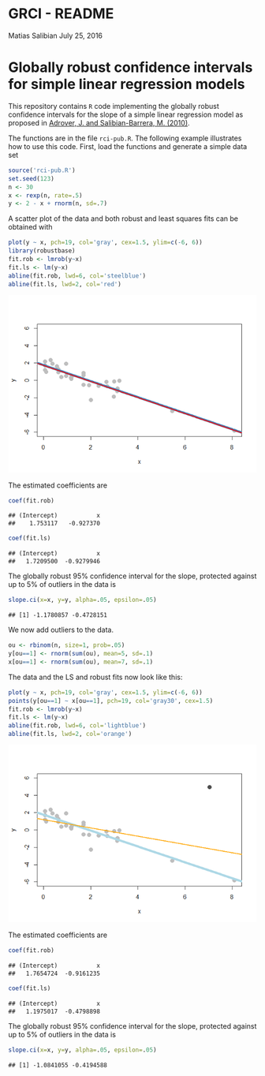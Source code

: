 GRCI - README
================
Matias Salibian
July 25, 2016

Globally robust confidence intervals for simple linear regression models
========================================================================

This repository contains `R` code implementing the globally robust confidence intervals for the slope of a simple linear regression model as proposed in [Adrover, J. and Salibian-Barrera, M. (2010)](http://dx.doi.org/10.1016/j.csda.2009.05.005).

The functions are in the file `rci-pub.R`. The following example illustrates how to use this code. First, load the functions and generate a simple data set

``` r
source('rci-pub.R')
set.seed(123)
n <- 30
x <- rexp(n, rate=.5)
y <- 2 - x + rnorm(n, sd=.7)
```

A scatter plot of the data and both robust and least squares fits can be obtained with

``` r
plot(y ~ x, pch=19, col='gray', cex=1.5, ylim=c(-6, 6))
library(robustbase)
fit.rob <- lmrob(y~x)
fit.ls <- lm(y~x)
abline(fit.rob, lwd=6, col='steelblue')
abline(fit.ls, lwd=2, col='red')
```

![](README_files/figure-markdown_github/scatter-1.png)

The estimated coefficients are

``` r
coef(fit.rob)
```

    ## (Intercept)           x 
    ##    1.753117   -0.927370

``` r
coef(fit.ls)
```

    ## (Intercept)           x 
    ##   1.7209500  -0.9279946

The globally robust 95% confidence interval for the slope, protected against up to 5% of outliers in the data is

``` r
slope.ci(x=x, y=y, alpha=.05, epsilon=.05)
```

    ## [1] -1.1780857 -0.4728151

We now add outliers to the data.

``` r
ou <- rbinom(n, size=1, prob=.05)
y[ou==1] <- rnorm(sum(ou), mean=5, sd=.1)
x[ou==1] <- rnorm(sum(ou), mean=7, sd=.1)
```

The data and the LS and robust fits now look like this:

``` r
plot(y ~ x, pch=19, col='gray', cex=1.5, ylim=c(-6, 6))
points(y[ou==1] ~ x[ou==1], pch=19, col='gray30', cex=1.5)
fit.rob <- lmrob(y~x)
fit.ls <- lm(y~x)
abline(fit.rob, lwd=6, col='lightblue')
abline(fit.ls, lwd=2, col='orange')
```

![](README_files/figure-markdown_github/scatterout-1.png)

The estimated coefficients are

``` r
coef(fit.rob)
```

    ## (Intercept)           x 
    ##   1.7654724  -0.9161235

``` r
coef(fit.ls)
```

    ## (Intercept)           x 
    ##   1.1975017  -0.4798898

The globally robust 95% confidence interval for the slope, protected against up to 5% of outliers in the data is

``` r
slope.ci(x=x, y=y, alpha=.05, epsilon=.05)
```

    ## [1] -1.0841055 -0.4194588
